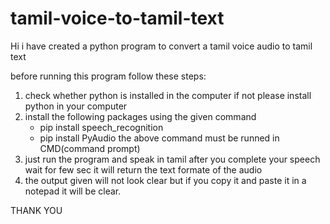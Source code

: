 # tamil-voice-to-tamil-text

Hi i have created a python program to convert a tamil voice audio to tamil text

before running this program follow these steps:
1. check whether python is installed in the computer if not please install python in your computer
2. install the following packages using the given command
      - pip install speech_recognition
      - pip install PyAudio
   the above command must be runned in CMD(command prompt)
4. just run the program and speak in tamil after you complete your speech wait for few sec 
    it will return the text formate of the audio
5. the output given will not look clear but if you copy it and paste it in a notepad
    it will be clear.

THANK YOU
